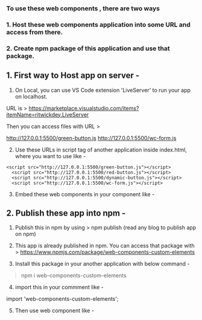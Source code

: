 ### To use these web components , there are two ways

### 1. Host these web components application into some URL and access from there.
### 2. Create npm package of this application and use that package.

## 1. First way to Host app on server -

1. On Local, you can use VS Code extension 'LiveServer' to run your app on localhost.

URL is > https://marketplace.visualstudio.com/items?itemName=ritwickdey.LiveServer

Then you can access files with URL >

http://127.0.0.1:5500/green-button.js
http://127.0.0.1:5500/wc-form.js

2. Use these URLs in script tag of another application inside index.html, where you want to use like -

  ```
  <script src="http://127.0.0.1:5500/green-button.js"></script>
    <script src="http://127.0.0.1:5500/red-button.js"></script>
    <script src="http://127.0.0.1:5500/dynamic-button.js"></script>
    <script src="http://127.0.0.1:5500/wc-form.js"></script>
  ```

3. Embed these web components in your component like -

 <wc-green-btn></wc-green-btn>

 <wc-form fname="JSMount" lname="Technical"></wc-form>

 ## 2. Publish these app into npm -

 1. Publish this in npm by using > npm publish (read any blog to publish app on npm)

 2. This app is already published in npm. You can access that package with > https://www.npmjs.com/package/web-components-custom-elements

 3. Install this package in your another application with below command -

> npm i web-components-custom-elements

4. import this in your commment like -

import 'web-components-custom-elements';

5. Then use web component like -

<wc-green-btn></wc-green-btn>

<wc-form fname="JSMount" lname="Technical"></wc-form>

